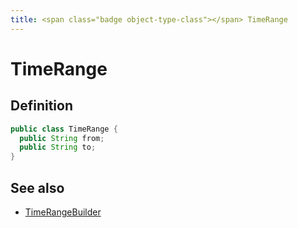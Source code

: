 ```yaml
---
title: <span class="badge object-type-class"></span> TimeRange
---
```

# <span class="badge object-type-class"></span> TimeRange

## Definition

```java
public class TimeRange {
  public String from;
  public String to;
}
```
## See also

 * <span class="badge builder"></span> [TimeRangeBuilder](./builder-TimeRangeBuilder.md)
